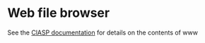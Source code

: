 # Web file browser

See the [ClASP documentation](https://github.com/codewitch-honey-crisis/clasp) for details on the contents of www